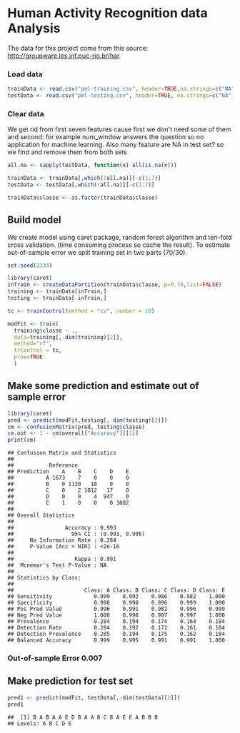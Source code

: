 # Human Activity Recognition data Analysis
The data for this project come from this source: http://groupware.les.inf.puc-rio.br/har.

### Load data

```r
trainData <- read.csv("pml-training.csv", header=TRUE,na.strings=c("NA","","#DIV/0!"))
testData <- read.csv("pml-testing.csv", header=TRUE, na.strings=c("NA","","#DIV/0!"))
```

### Clear data
We get rid from first seven features cause first we don't need some of them and second: for example num_window answers the question so no application for machine learning. Also many feature are NA in test set? so we find and remove them from both sets


```r
all.na <- sapply(testData, function(x) all(is.na(x)))

trainData <- trainData[,which(!all.na)][-c(1:7)]
testData <- testData[,which(!all.na)][-c(1:7)]

trainData$classe <- as.factor(trainData$classe)
```
## Build model
We create model using caret package, random forest algorithm and ten-fold cross validation. (time consuming process so cache the result). To estimate out-of-sample error we split training set in two parts (70/30).


```r
set.seed(2334)

library(caret)
inTrain <- createDataPartition(trainData$classe, p=0.70,list=FALSE)
training <- trainData[inTrain,]
testing <- trainData[-inTrain,]

tc <- trainControl(method = "cv", number = 10)

modFit <- train(
  training$classe ~ ., 
  data=training[,-dim(training)[2]], 
  method="rf", 
  trControl = tc,
  prox=TRUE
  )
```

## Make some prediction and estimate out of sample error

```r
library(caret)
pred <- predict(modFit,testing[,-dim(testing)[2]])
cm <- confusionMatrix(pred, testing$classe)
ce.out <- 1 - cm$overall["Accuracy"][[1]]
print(cm)
```

```
## Confusion Matrix and Statistics
## 
##           Reference
## Prediction    A    B    C    D    E
##          A 1673    7    0    0    0
##          B    0 1130   10    0    0
##          C    0    2 1012   17    0
##          D    0    0    4  947    0
##          E    1    0    0    0 1082
## 
## Overall Statistics
##                                         
##                Accuracy : 0.993         
##                  95% CI : (0.991, 0.995)
##     No Information Rate : 0.284         
##     P-Value [Acc > NIR] : <2e-16        
##                                         
##                   Kappa : 0.991         
##  Mcnemar's Test P-Value : NA            
## 
## Statistics by Class:
## 
##                      Class: A Class: B Class: C Class: D Class: E
## Sensitivity             0.999    0.992    0.986    0.982    1.000
## Specificity             0.998    0.998    0.996    0.999    1.000
## Pos Pred Value          0.996    0.991    0.982    0.996    0.999
## Neg Pred Value          1.000    0.998    0.997    0.997    1.000
## Prevalence              0.284    0.194    0.174    0.164    0.184
## Detection Rate          0.284    0.192    0.172    0.161    0.184
## Detection Prevalence    0.285    0.194    0.175    0.162    0.184
## Balanced Accuracy       0.999    0.995    0.991    0.991    1.000
```
### Out-of-sample Error 0.007

## Make prediction for test set

```r
pred1 <- predict(modFit, testData[,-dim(testData)[2]])
pred1
```

```
##  [1] B A B A A E D B A A B C B A E E A B B B
## Levels: A B C D E
```


